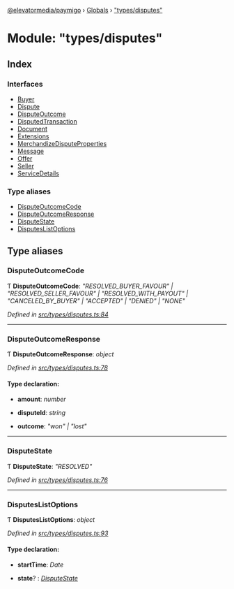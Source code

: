 [@elevatormedia/paymigo](../README.md) › [Globals](../globals.md) › ["types/disputes"](_types_disputes_.md)

# Module: "types/disputes"

## Index

### Interfaces

-   [Buyer](../interfaces/_types_disputes_.buyer.md)
-   [Dispute](../interfaces/_types_disputes_.dispute.md)
-   [DisputeOutcome](../interfaces/_types_disputes_.disputeoutcome.md)
-   [DisputedTransaction](../interfaces/_types_disputes_.disputedtransaction.md)
-   [Document](../interfaces/_types_disputes_.document.md)
-   [Extensions](../interfaces/_types_disputes_.extensions.md)
-   [MerchandizeDisputeProperties](../interfaces/_types_disputes_.merchandizedisputeproperties.md)
-   [Message](../interfaces/_types_disputes_.message.md)
-   [Offer](../interfaces/_types_disputes_.offer.md)
-   [Seller](../interfaces/_types_disputes_.seller.md)
-   [ServiceDetails](../interfaces/_types_disputes_.servicedetails.md)

### Type aliases

-   [DisputeOutcomeCode](_types_disputes_.md#disputeoutcomecode)
-   [DisputeOutcomeResponse](_types_disputes_.md#disputeoutcomeresponse)
-   [DisputeState](_types_disputes_.md#disputestate)
-   [DisputesListOptions](_types_disputes_.md#disputeslistoptions)

## Type aliases

### DisputeOutcomeCode

Ƭ **DisputeOutcomeCode**: _"RESOLVED_BUYER_FAVOUR" | "RESOLVED_SELLER_FAVOUR" | "RESOLVED_WITH_PAYOUT" | "CANCELED_BY_BUYER" | "ACCEPTED" | "DENIED" | "NONE"_

_Defined in [src/types/disputes.ts:84](https://github.com/ELEVATORmedia/paymigo/blob/846a5f9/src/types/disputes.ts#L84)_

---

### DisputeOutcomeResponse

Ƭ **DisputeOutcomeResponse**: _object_

_Defined in [src/types/disputes.ts:78](https://github.com/ELEVATORmedia/paymigo/blob/846a5f9/src/types/disputes.ts#L78)_

#### Type declaration:

-   **amount**: _number_

-   **disputeId**: _string_

-   **outcome**: _"won" | "lost"_

---

### DisputeState

Ƭ **DisputeState**: _"RESOLVED"_

_Defined in [src/types/disputes.ts:76](https://github.com/ELEVATORmedia/paymigo/blob/846a5f9/src/types/disputes.ts#L76)_

---

### DisputesListOptions

Ƭ **DisputesListOptions**: _object_

_Defined in [src/types/disputes.ts:93](https://github.com/ELEVATORmedia/paymigo/blob/846a5f9/src/types/disputes.ts#L93)_

#### Type declaration:

-   **startTime**: _Date_

-   **state**? : _[DisputeState](_types_disputes_.md#disputestate)_
